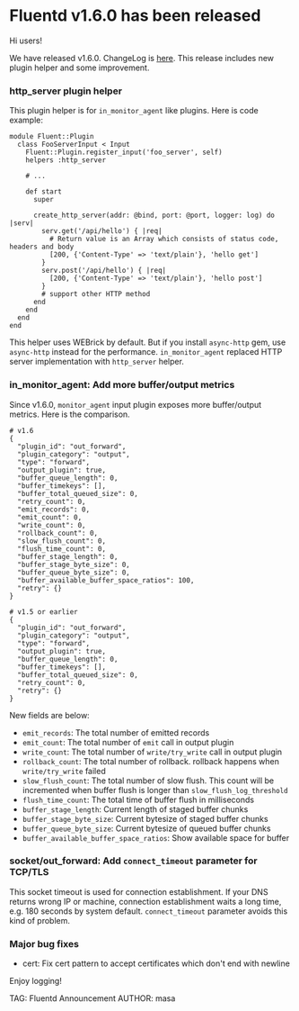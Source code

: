 # Fluentd v1.6.0 has been released

Hi users!

We have released v1.6.0. ChangeLog is [here](https://github.com/fluent/fluentd/blob/master/CHANGELOG.md).
This release includes new plugin helper and some improvement.

### http\_server plugin helper

This plugin helper is for `in_monitor_agent` like plugins.
Here is code example:

```
module Fluent::Plugin
  class FooServerInput < Input
    Fluent::Plugin.register_input('foo_server', self)
    helpers :http_server

    # ...

    def start
      super

      create_http_server(addr: @bind, port: @port, logger: log) do |serv|
        serv.get('/api/hello') { |req|
          # Return value is an Array which consists of status code, headers and body
          [200, {'Content-Type' => 'text/plain'}, 'hello get']
        }
        serv.post('/api/hello') { |req|
          [200, {'Content-Type' => 'text/plain'}, 'hello post']
        }
        # support other HTTP method
      end
    end
  end
end
```

This helper uses WEBrick by default. But if you install `async-http` gem, use `async-http` instead for the performance.
`in_monitor_agent` replaced HTTP server implementation with `http_server` helper.

### in\_monitor\_agent: Add more buffer/output metrics

Since v1.6.0, `monitor_agent` input plugin exposes more buffer/output metrics. Here is the comparison.

```
# v1.6
{
  "plugin_id": "out_forward",
  "plugin_category": "output",
  "type": "forward",
  "output_plugin": true,
  "buffer_queue_length": 0,
  "buffer_timekeys": [],
  "buffer_total_queued_size": 0,
  "retry_count": 0,
  "emit_records": 0,
  "emit_count": 0,
  "write_count": 0,
  "rollback_count": 0,
  "slow_flush_count": 0,
  "flush_time_count": 0,
  "buffer_stage_length": 0,
  "buffer_stage_byte_size": 0,
  "buffer_queue_byte_size": 0,
  "buffer_available_buffer_space_ratios": 100,
  "retry": {}
}

# v1.5 or earlier
{
  "plugin_id": "out_forward",
  "plugin_category": "output",
  "type": "forward",
  "output_plugin": true,
  "buffer_queue_length": 0,
  "buffer_timekeys": [],
  "buffer_total_queued_size": 0,
  "retry_count": 0,
  "retry": {}
}
```

New fields are below:

- `emit_records`: The total number of emitted records
- `emit_count`: The total number of `emit` call in output plugin
- `write_count`: The total number of `write/try_write` call in output plugin
- `rollback_count`: The total number of rollback. rollback happens when `write/try_write` failed
- `slow_flush_count`: The total number of slow flush. This count will be incremented when buffer flush is longer than `slow_flush_log_threshold`
- `flush_time_count`: The total time of buffer flush in milliseconds
- `buffer_stage_length`: Current length of staged buffer chunks
- `buffer_stage_byte_size`: Current bytesize of staged buffer chunks
- `buffer_queue_byte_size`: Current bytesize of queued buffer chunks
- `buffer_available_buffer_space_ratios`: Show available space for buffer

### socket/out\_forward: Add `connect_timeout` parameter for TCP/TLS

This socket timeout is used for connection establishment. If your DNS returns wrong IP or machine,
connection establishment waits a long time, e.g. 180 seconds by system default. `connect_timeout` parameter avoids this kind of problem.

### Major bug fixes

- cert: Fix cert pattern to accept certificates which don't end with newline


Enjoy logging!


TAG: Fluentd Announcement
AUTHOR: masa
